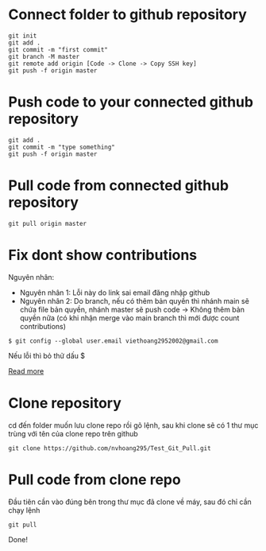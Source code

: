 # Connect folder to github repository
```console
git init
git add .
git commit -m "first commit"
git branch -M master
git remote add origin [Code -> Clone -> Copy SSH key]
git push -f origin master
```

# Push code to your connected github repository
```console
git add .
git commit -m "type something"
git push -f origin master
```

# Pull code from connected github repository
```console
git pull origin master
```

# Fix dont show contributions

Nguyên nhân:
- Nguyên nhân 1: Lỗi này do link sai email đăng nhập github
- Nguyên nhân 2: Do branch, nếu có thêm bản quyền thì nhánh main sẽ chứa file bản quyền, nhánh master sẽ push code -> Không thêm bản quyền nữa (có khi nhận merge vào main branch thì mới được count contributions)

```console
$ git config --global user.email viethoang2952002@gmail.com
```
Nếu lỗi thì bỏ thử dấu $

[Read more](https://docs.github.com/en/account-and-profile/setting-up-and-managing-your-personal-account-on-github/managing-email-preferences/setting-your-commit-email-address#about-commit-email-addresses)


# Clone repository
cd đến folder muốn lưu clone repo rồi gõ lệnh, sau khi clone sẽ có 1 thư mục trùng với tên của clone repo trên github

```console
git clone https://github.com/nvhoang295/Test_Git_Pull.git
```
<!-- Link lấy ở code -> clone (HTTPS hay SSH đều được) của repo muốn clone về máy, clone xong pull code như bình thường -->

# Pull code from clone repo
Đầu tiên cần vào đúng bên trong thư mục đã clone về máy, sau đó chỉ cần chạy lệnh
<!-- Giả sử repo tên là Test_Git_Pull thì phải cd đúng vào folder Test_Git_Pull đã clone về trên máy -->

```console
git pull
```
Done!

